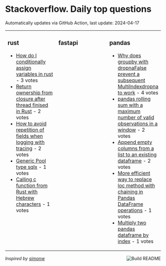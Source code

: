 # Stackoverflow. Daily top questions 

Automatically updates via GitHub Action, last update: <!-- date starts -->2024-04-17<!-- date ends -->


<table><tr><td valign="top" width="33%">

### rust
<!-- rust starts -->
* [How do I conditionally assign variables in rust](https://stackoverflow.com/questions/78339479/how-do-i-conditionally-assign-variables-in-rust) - 3 votes
* [Return ownership from closure after thread finised in Rust](https://stackoverflow.com/questions/78333996/return-ownership-from-closure-after-thread-finised-in-rust) - 2 votes
* [How to avoid repetition of fields when logging with tracing](https://stackoverflow.com/questions/78340472/how-to-avoid-repetition-of-fields-when-logging-with-tracing) - 2 votes
* [Generic Pool type sqlx](https://stackoverflow.com/questions/78342183/generic-pool-type-sqlx) - 1 votes
* [Calling c function from Rust with Hebrew characters](https://stackoverflow.com/questions/78337776/calling-c-function-from-rust-with-hebrew-characters) - 1 votes
<!-- rust ends -->
</td><td valign="top" width="34%">


### fastapi
<!-- fastapi starts -->

<!-- fastapi ends -->
</td><td valign="top" width="34%">


### pandas
<!-- pandas starts -->
* [Why does groupby with dropnaFalse prevent a subsequent MultiIndexdropna to work](https://stackoverflow.com/questions/78340572/why-does-groupby-with-dropna-false-prevent-a-subsequent-multiindex-dropna-to-w) - 4 votes
* [pandas rolling sum with a maximum number of valid observations in a window](https://stackoverflow.com/questions/78334193/pandas-rolling-sum-with-a-maximum-number-of-valid-observations-in-a-window) - 2 votes
* [Append empty columns from a list to an existing dataframe](https://stackoverflow.com/questions/78342616/append-empty-columns-from-a-list-to-an-existing-dataframe) - 2 votes
* [More efficient way to replace loc method with chaining in Pandas DataFrame operations](https://stackoverflow.com/questions/78338987/more-efficient-way-to-replace-loc-method-with-chaining-in-pandas-dataframe-op) - 1 votes
* [Multiply two pandas dataframe by index](https://stackoverflow.com/questions/78338005/multiply-two-pandas-dataframe-by-index) - 1 votes
<!-- pandas ends -->
</td></tr></table>

<a href="https://github.com/hp0404/hp0404/actions"><img src="https://github.com/hp0404/hp0404/workflows/Build%20README/badge.svg" align="right" alt="Build README"></a> <p>*Inspired by  [simonw](https://github.com/simonw/simonw)*</p>
